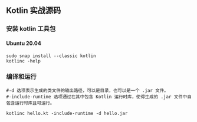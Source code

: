 ## Kotlin 实战源码

### 安装 kotlin 工具包

#### Ubuntu 20.04

```shell
sudo snap install --classic kotlin
kotlinc -help
```

### 编译和运行

```
#-d 选项表示生成的类文件的输出路径，可以是目录，也可以是一个 .jar 文件。
#-include-runtime 选项通过在其中包含 Kotlin 运行时库，使得生成的 .jar 文件中自包含运行时库且可运行。

kotlinc hello.kt -include-runtime -d hello.jar

```
